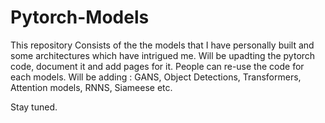 # Pytorch-Models
This repository Consists of the the models that I have personally built and some architectures which have intrigued me. Will be upadting the pytorch code, document it and add pages for it. 
People can re-use the code for each models. 
Will be adding : GANS, Object Detections, Transformers, Attention models, RNNS, Siameese etc. 

Stay tuned. 
